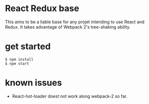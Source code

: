 # React Redux base
This aims to be a liable base for any projet intending to use React and Redux.
It takes advantage of Webpack 2's tree-shaking ability.

# get started

```shell
$ npm install
$ npm start
```

# known issues
- React-hot-loader doest not work along webpack-2 so far.

